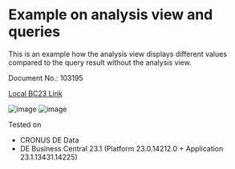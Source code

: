 # Example on analysis view and queries

This is an example how the analysis view displays different values compared to the query result without the analysis view.

Document No.: 103195

[Local BC23 Link](http://bc23/BC/?company=CRONUS%20DE&tenant=default&page=50100&datasourcetype=Query&dc=0&bookmark=C_tMMAAACHZAY)

![image](https://github.com/ChristianHovenbitzer/QueryAnalysis/assets/91181840/299171e6-d611-4140-ad52-a57711ec7427)
![image](https://github.com/ChristianHovenbitzer/QueryAnalysis/assets/91181840/2c9429f7-86d0-46a7-a03a-3e87caee14ea)

Tested on 
- CRONUS DE Data
- DE Business Central 23.1 (Platform 23.0.14212.0 + Application 23.1.13431.14225)
